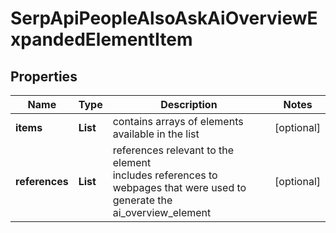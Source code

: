 # SerpApiPeopleAlsoAskAiOverviewExpandedElementItem


## Properties

| Name | Type | Description | Notes |
|------------ | ------------- | ------------- | -------------|
**items** | **List<AiOverviewElement>** | contains arrays of elements available in the list |[optional]|
**references** | **List<AiAiOverviewReferenceInfo>** | references relevant to the element<br>includes references to webpages that were used to generate the ai_overview_element |[optional]|